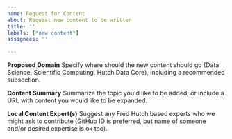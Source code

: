 ```yaml
---
name: Request for Content
about: Request new content to be written
title: ''
labels: ["new content"]
assignees: ''

---
```


**Proposed Domain**
Specify where should the new content should go (Data Science, Scientific Computing, Hutch Data Core), including a recommended subsection.

**Content Summary**
Summarize the topic you'd like to be added, or include a URL with content you would like to be expanded.  

**Local Content Expert(s)**
Suggest any Fred Hutch based experts who we might ask to contribute (GitHub ID is preferred, but name of someone and/or desired expertise is ok too).
